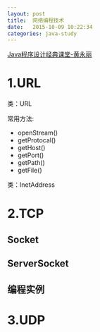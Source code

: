 ```yaml
---
layout: post
title:  网络编程技术
date:   2015-10-09 10:22:34
categories: java-study
---
```

[ Java程序设计经典课堂-黄永丽](http://pan.baidu.com/s/1c0uLTUK)

# 1.URL #
类：URL

常用方法:

- openStream()
- getProtocal()
- getHost()
- getPort()
- getPath()
- getFile()

类：InetAddress

# 2.TCP #
## Socket ##
## ServerSocket ##
## 编程实例 ##

# 3.UDP #


























